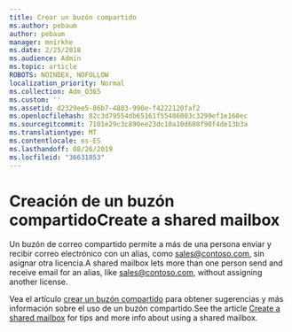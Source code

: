```yaml
---
title: Crear un buzón compartido
ms.author: pebaum
author: pebaum
manager: mnirkhe
ms.date: 2/25/2018
ms.audience: Admin
ms.topic: article
ROBOTS: NOINDEX, NOFOLLOW
localization_priority: Normal
ms.collection: Adm_O365
ms.custom: ''
ms.assetid: d2329ee5-86b7-4803-990e-f4222120faf2
ms.openlocfilehash: 82c3d79554db65161f55486003c3299ef1e160ec
ms.sourcegitcommit: 7101e29c3c890ee23dc10a10d608f90f4de13b3a
ms.translationtype: MT
ms.contentlocale: es-ES
ms.lasthandoff: 08/26/2019
ms.locfileid: "36631853"
---
```

# <a name="create-a-shared-mailbox"></a><span data-ttu-id="b17a0-102">Creación de un buzón compartido</span><span class="sxs-lookup"><span data-stu-id="b17a0-102">Create a shared mailbox</span></span>

<span data-ttu-id="b17a0-103">Un buzón de correo compartido permite a más de una persona enviar y recibir correo electrónico con un alias, como sales@contoso.com, sin asignar otra licencia.</span><span class="sxs-lookup"><span data-stu-id="b17a0-103">A shared mailbox lets more than one person send and receive email for an alias, like sales@contoso.com, without assigning another license.</span></span> 

<span data-ttu-id="b17a0-104">Vea el artículo [crear un buzón compartido](https://support.office.com/article/Create-a-shared-mailbox-871a246d-3acd-4bba-948e-5de8be0544c9) para obtener sugerencias y más información sobre el uso de un buzón compartido.</span><span class="sxs-lookup"><span data-stu-id="b17a0-104">See the article [Create a shared mailbox](https://support.office.com/article/Create-a-shared-mailbox-871a246d-3acd-4bba-948e-5de8be0544c9) for tips and more info about using a shared mailbox.</span></span> 
  

